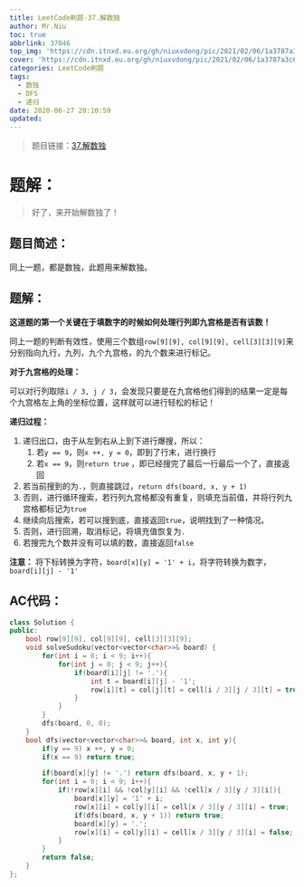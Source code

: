 ```yaml
---
title: LeetCode刷题-37.解数独
author: Mr.Niu
toc: true
abbrlink: 37046
top_img: 'https://cdn.itnxd.eu.org/gh/niuxvdong/pic/2021/02/06/1a3787a3c6f65a1ac029dc769aed5c36.png'
cover: 'https://cdn.itnxd.eu.org/gh/niuxvdong/pic/2021/02/06/1a3787a3c6f65a1ac029dc769aed5c36.png'
categories: LeetCode刷题
tags:
  - 数独
  - DFS
  - 递归
date: 2020-06-27 20:10:59
updated:
---
```














> 题目链接：[37.解数独](https://leetcode-cn.com/problems/sudoku-solver/)



# 题解：



> 好了，来开始解数独了！



## 题目简述：

同上一题，都是数独，此题用来解数独。

## 题解：

**这道题的第一个关键在于填数字的时候如何处理行列即九宫格是否有该数！**



同上一题的判断有效性，使用三个数组`row[9][9], col[9][9], cell[3][3][9]`来分别指向九行，九列，九个九宫格，的九个数来进行标记。



**对于九宫格的处理：**



可以对行列取除`i / 3, j / 3`，会发现只要是在九宫格他们得到的结果一定是每个九宫格左上角的坐标位置，这样就可以进行轻松的标记！



**递归过程：**

1. 递归出口，由于从左到右从上到下进行爆搜，所以：
   1. 若`y == 9`，则`x ++, y = 0`，即到了行末，进行换行
   2. 若`x == 9`，则`return true` ，即已经搜完了最后一行最后一个了，直接返回
2. 若当前搜到的为`.`，则直接跳过，`return dfs(board, x, y + 1)`
3. 否则，进行循环搜索，若行列九宫格都没有重复，则填充当前值，并将行列九宫格都标记为`true`
4. 继续向后搜索，若可以搜到底，直接返回`true`，说明找到了一种情况。
5. 否则，进行回溯，取消标记，将填充值恢复为`.`
6. 若搜完九个数并没有可以填的数，直接返回`false`



**注意：** 将下标转换为字符，`board[x][y] = '1' + i`，将字符转换为数字，` board[i][j] - '1'`



## AC代码：



```c++
class Solution {
public:
    bool row[9][9], col[9][9], cell[3][3][9];
    void solveSudoku(vector<vector<char>>& board) {
        for(int i = 0; i < 9; i++){
            for(int j = 0; j < 9; j++){
                if(board[i][j] != '.'){
                    int t = board[i][j] - '1';
                    row[i][t] = col[j][t] = cell[i / 3][j / 3][t] = true;
                }
            }
        }
        dfs(board, 0, 0);
    }
    bool dfs(vector<vector<char>>& board, int x, int y){
        if(y == 9) x ++, y = 0;
        if(x == 9) return true;

        if(board[x][y] != '.') return dfs(board, x, y + 1);
        for(int i = 0; i < 9; i++){
            if(!row[x][i] && !col[y][i] && !cell[x / 3][y / 3][i]){
                board[x][y] = '1' + i;
                row[x][i] = col[y][i] = cell[x / 3][y / 3][i] = true;
                if(dfs(board, x, y + 1)) return true;
                board[x][y] = '.';
                row[x][i] = col[y][i] = cell[x / 3][y / 3][i] = false;
            }
        }
        return false;
    }
};
```



